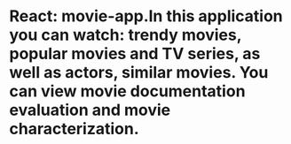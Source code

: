 # React: movie-app.In this application you can watch: trendy movies, popular movies and TV series, as well as actors, similar movies. You can view movie documentation evaluation and movie characterization.
